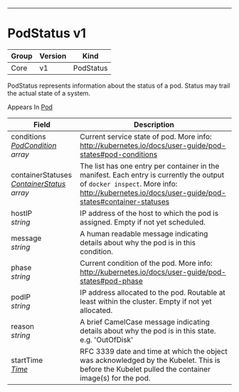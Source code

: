

-----------
# PodStatus v1



Group        | Version     | Kind
------------ | ---------- | -----------
Core | v1 | PodStatus







PodStatus represents information about the status of a pod. Status may trail the actual state of a system.

<aside class="notice">
Appears In <a href="#pod-v1">Pod</a> </aside>

Field        | Description
------------ | -----------
conditions <br /> *[PodCondition](#podcondition-v1) array*  | Current service state of pod. More info: http://kubernetes.io/docs/user-guide/pod-states#pod-conditions
containerStatuses <br /> *[ContainerStatus](#containerstatus-v1) array*  | The list has one entry per container in the manifest. Each entry is currently the output of `docker inspect`. More info: http://kubernetes.io/docs/user-guide/pod-states#container-statuses
hostIP <br /> *string*  | IP address of the host to which the pod is assigned. Empty if not yet scheduled.
message <br /> *string*  | A human readable message indicating details about why the pod is in this condition.
phase <br /> *string*  | Current condition of the pod. More info: http://kubernetes.io/docs/user-guide/pod-states#pod-phase
podIP <br /> *string*  | IP address allocated to the pod. Routable at least within the cluster. Empty if not yet allocated.
reason <br /> *string*  | A brief CamelCase message indicating details about why the pod is in this state. e.g. 'OutOfDisk'
startTime <br /> *[Time](#time-unversioned)*  | RFC 3339 date and time at which the object was acknowledged by the Kubelet. This is before the Kubelet pulled the container image(s) for the pod.






